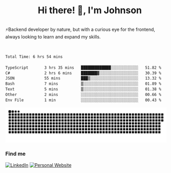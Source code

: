 <div id="user-content-toc">
  <ul align="center">
    <summary><h1 style="display: inline-block">Hi there! 👋, I'm Johnson</h1></summary>
  </ul>
</div>

⚡Backend developer by nature, but with a curious eye for the frontend, always looking to learn and expand my skills.

<br>


<!--START_SECTION:waka-->

```txt
Total Time: 6 hrs 54 mins

TypeScript       3 hrs 35 mins   █████████████░░░░░░░░░░░░   51.82 %
C#               2 hrs 6 mins    ███████▓░░░░░░░░░░░░░░░░░   30.39 %
JSON             55 mins         ███▒░░░░░░░░░░░░░░░░░░░░░   13.32 %
Bash             7 mins          ▒░░░░░░░░░░░░░░░░░░░░░░░░   01.89 %
Text             5 mins          ▒░░░░░░░░░░░░░░░░░░░░░░░░   01.38 %
Other            2 mins          ░░░░░░░░░░░░░░░░░░░░░░░░░   00.66 %
Env File         1 min           ░░░░░░░░░░░░░░░░░░░░░░░░░   00.43 %
```

<!--END_SECTION:waka-->

<picture>
  <source  srcset="https://github.com/joshwambere/joshwambere/blob/output/github-contribution-grid-snake-dark.svg?palette=github-dark">
  <source  srcset="https://github.com/joshwambere/joshwambere/blob/output/github-contribution-grid-snake.svg">
  <img alt="github contribution grid snake animation" src="https://github.com/joshwambere/joshwambere/blob/output/github-contribution-grid-snake.svg">
</picture>

### Find me
<a href="https://www.linkedin.com/in/dusabe-johnson" target="_blank"><img src="https://img.shields.io/badge/LinkedIn-%230077B5.svg?&style=flat&logo=linkedin&logoColor=white" alt="LinkedIn"></a>
‎‎ [![Personal Website](https://img.shields.io/badge/visit-Johnsonis.me-blue)](https://johnsonis.me/)
